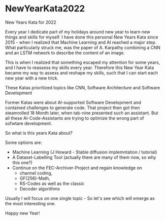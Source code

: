 # NewYearKata2022
New Years Kata for 2022

Every year I dedicate part of my holidays around new year to learn new things and skills 
for myself. I have done this personal New Years Kata since 2015 - when I realized that
Machine Learning and AI reached a major step. What particularly struck me, was the paper
of A. Karpathy combining a CNN and an LSTM network to describe the content of an image.

This is when I realized that something escaped my attention for some years, and I have to
reassess my skills every year. Therefore this New Year Kata became my way to assess and
reshape my skills, such that I can start each new year with a new trick.

These Katas prioritized topics like CNN, Software Architecture and Software Development

Former Katas were about AI-supported Software Development and contained challenges to
generate code. That project then got then steamrolled 18 Month later, when tab-nine
presented such an assistant. But all these AI-Code-Assistants are trying to optimize
the wrong part of sofwtare development.

So what is this years Kata about?

Some options are:
* Machine Learning (J Howard - Stable diffusion implemntation / tutorial)
* A Dataset-Labelling Tool (actually there are many of them now, so why this one?)
* Continue on the FEC-Archiver-Project and regain knowledge on
  * channel coding, 
  * GF(256)-Math,
  * RS-Codes as well as the classic
  * Decoder algorithms

Usually I will focus on one single topic - So let's see which will emerge as the most 
interesting one.

Happy new Year!
